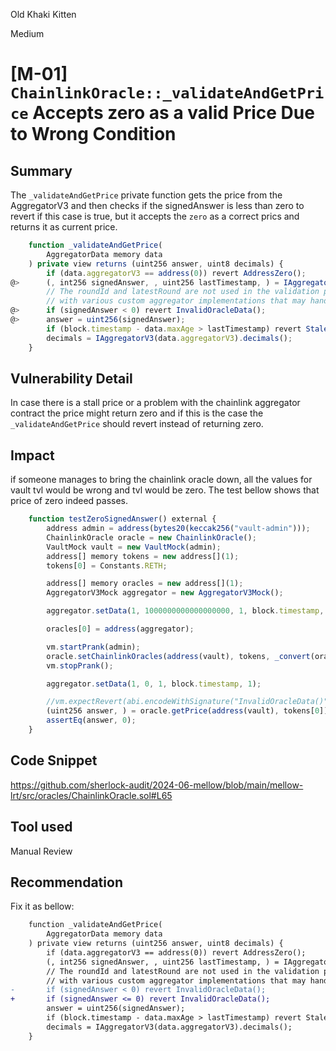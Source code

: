 Old Khaki Kitten

Medium

# [M-01] `ChainlinkOracle::_validateAndGetPrice` Accepts zero as a valid Price Due to Wrong Condition

## Summary
The `_validateAndGetPrice` private function gets the price from the AggregatorV3 and then checks if the signedAnswer is less than zero to revert if this case is true, but it accepts the `zero` as a correct prics and returns it as current price.
```javascript
    function _validateAndGetPrice(
        AggregatorData memory data
    ) private view returns (uint256 answer, uint8 decimals) {
        if (data.aggregatorV3 == address(0)) revert AddressZero();
@>      (, int256 signedAnswer, , uint256 lastTimestamp, ) = IAggregatorV3(data.aggregatorV3).latestRoundData();
        // The roundId and latestRound are not used in the validation process to ensure compatibility
        // with various custom aggregator implementations that may handle these parameters differently
@>      if (signedAnswer < 0) revert InvalidOracleData();
@>      answer = uint256(signedAnswer);
        if (block.timestamp - data.maxAge > lastTimestamp) revert StaleOracle();
        decimals = IAggregatorV3(data.aggregatorV3).decimals();
    }
```
## Vulnerability Detail
In case there is a stall price or a problem with the chainlink aggregator contract the price might return zero and if this is the case the `_validateAndGetPrice` should revert instead of returning zero.
## Impact
if someone manages to bring the chainlink oracle down, all the values for vault tvl would be wrong and tvl would be zero. 
The test bellow shows that price of zero indeed passes.
```javascript
    function testZeroSignedAnswer() external {
        address admin = address(bytes20(keccak256("vault-admin")));
        ChainlinkOracle oracle = new ChainlinkOracle();
        VaultMock vault = new VaultMock(admin);
        address[] memory tokens = new address[](1);
        tokens[0] = Constants.RETH;

        address[] memory oracles = new address[](1);
        AggregatorV3Mock aggregator = new AggregatorV3Mock();

        aggregator.setData(1, 1000000000000000000, 1, block.timestamp, 1);

        oracles[0] = address(aggregator);

        vm.startPrank(admin);
        oracle.setChainlinkOracles(address(vault), tokens, _convert(oracles));
        vm.stopPrank();

        aggregator.setData(1, 0, 1, block.timestamp, 1);

        //vm.expectRevert(abi.encodeWithSignature("InvalidOracleData()"));
        (uint256 answer, ) = oracle.getPrice(address(vault), tokens[0]);
        assertEq(answer, 0);
    }
```
## Code Snippet
https://github.com/sherlock-audit/2024-06-mellow/blob/main/mellow-lrt/src/oracles/ChainlinkOracle.sol#L65
## Tool used
Manual Review

## Recommendation
Fix it as bellow:
```diff
    function _validateAndGetPrice(
        AggregatorData memory data
    ) private view returns (uint256 answer, uint8 decimals) {
        if (data.aggregatorV3 == address(0)) revert AddressZero();
        (, int256 signedAnswer, , uint256 lastTimestamp, ) = IAggregatorV3(data.aggregatorV3).latestRoundData();
        // The roundId and latestRound are not used in the validation process to ensure compatibility
        // with various custom aggregator implementations that may handle these parameters differently
-       if (signedAnswer < 0) revert InvalidOracleData();
+       if (signedAnswer <= 0) revert InvalidOracleData();
        answer = uint256(signedAnswer);
        if (block.timestamp - data.maxAge > lastTimestamp) revert StaleOracle();
        decimals = IAggregatorV3(data.aggregatorV3).decimals();
    }
```